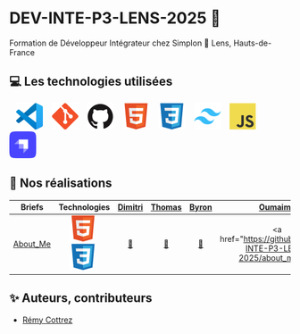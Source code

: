 # DEV-INTE-P3-LENS-2025 🚀

Formation de Développeur Intégrateur chez Simplon
📍 Lens, Hauts-de-France

## 💻 Les technologies utilisées

&nbsp;&nbsp;
![img_vscode](./img/vscode.svg)
&nbsp;&nbsp;
![img_git](./img/git.svg)
&nbsp;&nbsp;
![img_github](./img/github.svg)
&nbsp;&nbsp;
![img_html](./img/html.svg)
&nbsp;&nbsp;
![img_css](./img/css.svg)
&nbsp;&nbsp;
![img_tailwind](./img/tailwind.svg)
&nbsp;&nbsp;
![img_javascript](./img/javascript.svg)
&nbsp;&nbsp;
![img_strapi](./img/strapi.svg)

## 🚀 Nos réalisations

| Briefs | Technologies | <a href="https://github.com/PandaaxDvlpt">Dimitri</a> | <a href="https://github.com/LaCageANicolas">Thomas</a> | <a href="https://github.com/Drakane">Byron</a> | <a href="https://github.com/oumaima-gaghou">Oumaima</a> | <a href="https://github.com/Pauline-13">Pauline</a> | <a href="https://github.com/Sirolbfr">Loris</a> | <a href="https://github.com/Fionacz">Fiona</a> | <a href="https://github.com/bryanT062">Bryan</a> | <a href="https://github.com/Audrey2046">Audrey</a> | <a href="https://github.com/AlirezaAlavi7713">Alireza</a> | <a href="https://github.com/Tonny654">Tony</a> |
| :----: | :----: | :----: | :----: | :----: | :----: | :----: | :----: | :----: | :----: | :----: | :----: | :----: |
| [About_Me](https://github.com/2024-dev-inte-bsm/about_me) | ![img_html](./img/html.svg)&nbsp;![img_css](./img/css.svg)&nbsp; | <a href="https://github.com/DEV-INTE-P3-LENS-2025/about_me">🔗</a> | <a href="https://github.com/DEV-INTE-P3-LENS-2025/about_me">🔗</a> | <a href="https://github.com/DEV-INTE-P3-LENS-2025/about_me">🔗</a> | <a href="https://github.com/DEV-INTE-P3-LENS-2025/about_me"">🔗</a> | <a href="https://github.com/DEV-INTE-P3-LENS-2025/about_me">🔗</a> | <a href="https://github.com/DEV-INTE-P3-LENS-2025/about_me">🔗</a> | <a href="https://github.com/DEV-INTE-P3-LENS-2025/about_me">🔗</a> | <a href="https://github.com/DEV-INTE-P3-LENS-2025/about_me">🔗</a> | <a href="https://github.com/DEV-INTE-P3-LENS-2025/about_me">🔗</a> | <a href="https://github.com/DEV-INTE-P3-LENS-2025/about_me">🔗</a> | <a href="https://github.com/DEV-INTE-P3-LENS-2025/about_me">🔗</a> |

## ✨ Auteurs, contributeurs

* [Rémy Cottrez](https://github.com/RemyCTRZ)
